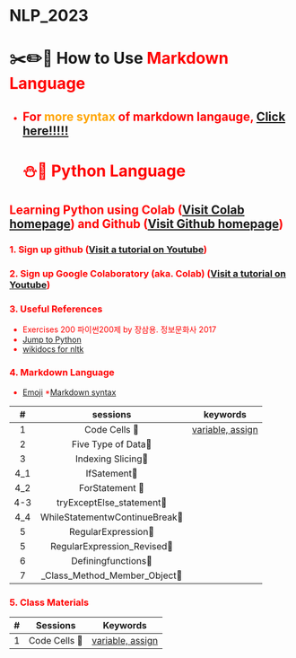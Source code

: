 # NLP_2023

# ✂️✏️📌 **How to Use <font color = 'red'> Markdown Language**
- ## For <font color = 'orange'> more syntax</font> of markdown langauge, [Click here!!!!!](https://www.markdownguide.org/basic-syntax/)
  # ⛄🎅 **Python Language**

## **Learning Python** using **Colab** ([Visit Colab homepage](https://colab.research.google.com/?utm_source=scs-index)) and **Github** ([Visit Github homepage](https://github.com/))

### **1. Sign up github** ([Visit a tutorial on Youtube](https://www.youtube.com/watch?v=c-NikCpec7U))
### **2. Sign up Google Colaboratory** (aka. Colab) ([Visit a tutorial on Youtube](https://www.youtube.com/watch?v=2X_EU18OeYM))

### **3. Useful References**
- Exercises 200 파이썬200제 by 장삼용. 정보문화사 2017
- [Jump to Python](https://wikidocs.net/book/1)
- [wikidocs for nltk](https://wikidocs.net/21667)

### **4. Markdown Language**
* [Emoji](https://gist.github.com/rxaviers/7360908)
*[Markdown syntax](https://www.markdownguide.org/basic-syntax/)

|# |sessions |keywords |
|:-:|:-:|:-:|
|1 |Code Cells 🌰|[variable, assign](https://github.com/kimsky22/NLP_2023/blob/main/1_CodeCells_Basic_.ipynb) |
|2 |Five Type of Data🐇|| 
|3 |Indexing Slicing🐇|| 
|4_1 |IfSatement🐇||
|4_2 |ForStatement 🐇||
|4-3 |tryExceptElse_statement🐇||
|4_4 |WhileStatementwContinueBreak🐇||
|5 |RegularExpression🐇||
|5 |RegularExpression_Revised🐇||
|6 |Definingfunctions🐇||
|7 |_Class_Method_Member_Object🐇|| 

### **5. Class Materials**
| # | Sessions | Keywords |
|:-:|:-:|:-:|
| 1 | Code Cells 🐾 | [variable, assign](https://github.com/ms624atyale/NLP_2023/blob/main/1_CodeCells_Basic_.ipynb)| 
